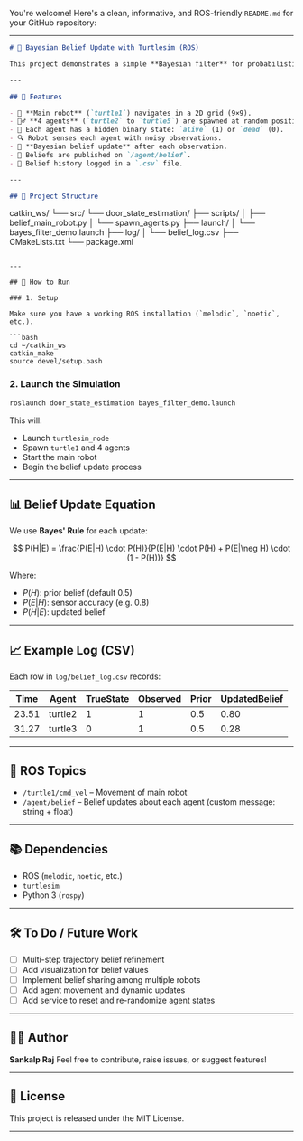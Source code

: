 You're welcome! Here's a clean, informative, and ROS-friendly `README.md` for your GitHub repository:

---

```markdown
# 🐢 Bayesian Belief Update with Turtlesim (ROS)

This project demonstrates a simple **Bayesian filter** for probabilistic state estimation using ROS and Turtlesim. A main robot navigates through a 2D grid and attempts to identify whether randomly placed agents (other turtles) are **alive** or **dead** based on **noisy observations**. The robot updates its belief using **Bayes' Rule** and logs its reasoning.

---

## 📌 Features

- 🧭 **Main robot** (`turtle1`) navigates in a 2D grid (9×9).
- 🧍‍♂️ **4 agents** (`turtle2` to `turtle5`) are spawned at random positions.
- 🎯 Each agent has a hidden binary state: `alive` (1) or `dead` (0).
- 🔍 Robot senses each agent with noisy observations.
- 🧠 **Bayesian belief update** after each observation.
- 📢 Beliefs are published on `/agent/belief`.
- 📁 Belief history logged in a `.csv` file.

---

## 📁 Project Structure

```

catkin\_ws/
└── src/
└── door\_state\_estimation/
├── scripts/
│   ├── belief\_main\_robot.py
│   └── spawn\_agents.py
├── launch/
│   └── bayes\_filter\_demo.launch
├── log/
│   └── belief\_log.csv
├── CMakeLists.txt
└── package.xml

````

---

## 🚀 How to Run

### 1. Setup

Make sure you have a working ROS installation (`melodic`, `noetic`, etc.).

```bash
cd ~/catkin_ws
catkin_make
source devel/setup.bash
````

### 2. Launch the Simulation

```bash
roslaunch door_state_estimation bayes_filter_demo.launch
```

This will:

* Launch `turtlesim_node`
* Spawn `turtle1` and 4 agents
* Start the main robot
* Begin the belief update process

---

## 📊 Belief Update Equation

We use **Bayes' Rule** for each update:

$$
P(H|E) = \frac{P(E|H) \cdot P(H)}{P(E|H) \cdot P(H) + P(E|\neg H) \cdot (1 - P(H))}
$$

Where:

* $P(H)$: prior belief (default 0.5)
* $P(E|H)$: sensor accuracy (e.g. 0.8)
* $P(H|E)$: updated belief

---

## 📈 Example Log (CSV)

Each row in `log/belief_log.csv` records:

| Time  | Agent   | TrueState | Observed | Prior | UpdatedBelief |
| ----- | ------- | --------- | -------- | ----- | ------------- |
| 23.51 | turtle2 | 1         | 1        | 0.5   | 0.80          |
| 31.27 | turtle3 | 0         | 1        | 0.5   | 0.28          |

---

## 📡 ROS Topics

* `/turtle1/cmd_vel` – Movement of main robot
* `/agent/belief` – Belief updates about each agent (custom message: string + float)

---

## 📚 Dependencies

* ROS (`melodic`, `noetic`, etc.)
* `turtlesim`
* Python 3 (`rospy`)

---

## 🛠️ To Do / Future Work

* [ ] Multi-step trajectory belief refinement
* [ ] Add visualization for belief values
* [ ] Implement belief sharing among multiple robots
* [ ] Add agent movement and dynamic updates
* [ ] Add service to reset and re-randomize agent states

---

## 👨‍💻 Author

**Sankalp Raj**
Feel free to contribute, raise issues, or suggest features!

---

## 📜 License

This project is released under the MIT License.

---

